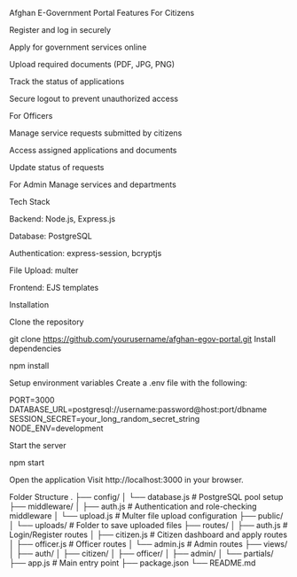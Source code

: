 Afghan E-Government Portal 
Features
For Citizens

Register and log in securely

Apply for government services online

Upload required documents (PDF, JPG, PNG)

Track the status of applications

Secure logout to prevent unauthorized access

For Officers

Manage service requests submitted by citizens

Access assigned applications and documents

Update status of requests

For Admin
Manage services and departments

Tech Stack

Backend: Node.js, Express.js

Database: PostgreSQL

Authentication: express-session, bcryptjs

File Upload: multer

Frontend: EJS templates

Installation

Clone the repository

git clone https://github.com/yourusername/afghan-egov-portal.git
Install dependencies

npm install


Setup environment variables
Create a .env file with the following:

PORT=3000
DATABASE_URL=postgresql://username:password@host:port/dbname
SESSION_SECRET=your_long_random_secret_string
NODE_ENV=development


Start the server

npm start


Open the application
Visit http://localhost:3000 in your browser.

Folder Structure
.
├── config/
│   └── database.js          # PostgreSQL pool setup
├── middleware/
│   ├── auth.js              # Authentication and role-checking middleware
│   └── upload.js            # Multer file upload configuration
├── public/
│   └── uploads/             # Folder to save uploaded files
├── routes/
│   ├── auth.js              # Login/Register routes
│   ├── citizen.js           # Citizen dashboard and apply routes
│   ├── officer.js           # Officer routes
│   └── admin.js             # Admin routes
├── views/
│   ├── auth/
│   ├── citizen/
│   ├── officer/
│   ├── admin/
│   └── partials/
├── app.js                    # Main entry point
├── package.json
└── README.md
